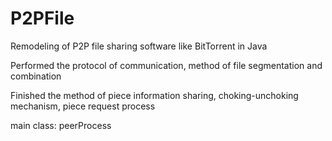 # P2PFile
Remodeling of P2P file sharing software like BitTorrent in Java

Performed the protocol of communication, method of file segmentation and combination

Finished the method of piece information sharing, choking-unchoking mechanism, piece request process

main class: peerProcess
